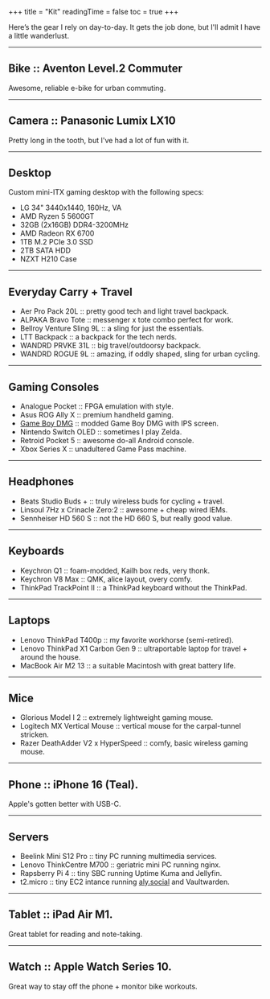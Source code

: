 +++
title = "Kit"
readingTime = false
toc = true
+++

Here’s the gear I rely on day-to-day. It gets the job done, but I'll admit I have a little wanderlust.

---

## Bike :: Aventon Level.2 Commuter

Awesome, reliable e-bike for urban commuting.

---

## Camera :: Panasonic Lumix LX10

Pretty long in the tooth, but I've had a lot of fun with it.

---

## Desktop

Custom mini-ITX gaming desktop with the following specs:

- LG 34" 3440x1440, 160Hz, VA
- AMD Ryzen 5 5600GT
- 32GB (2x16GB) DDR4-3200MHz
- AMD Radeon RX 6700
- 1TB M.2 PCIe 3.0 SSD
- 2TB SATA HDD
- NZXT H210 Case

---

## Everyday Carry + Travel

- Aer Pro Pack 20L :: pretty good tech and light travel backpack.
- ALPAKA Bravo Tote :: messenger x tote combo perfect for work.
- Bellroy Venture Sling 9L :: a sling for just the essentials.
- LTT Backpack :: a backpack for the tech nerds.
- WANDRD PRVKE 31L :: big travel/outdoorsy backpack.
- WANDRD ROGUE 9L :: amazing, if oddly shaped, sling for urban cycling.

---

## Gaming Consoles

- Analogue Pocket :: FPGA emulation with style.
- Asus ROG Ally X :: premium handheld gaming.
- [Game Boy DMG](blog/2022-08-26-my_gameboy_dmg/) :: modded Game Boy DMG with IPS screen.
- Nintendo Switch OLED :: sometimes I play Zelda.
- Retroid Pocket 5 :: awesome do-all Android console.
- Xbox Series X :: unadultered Game Pass machine.

---

## Headphones

- Beats Studio Buds + :: truly wireless buds for cycling + travel.
- Linsoul 7Hz x Crinacle Zero:2 :: awesome + cheap wired IEMs.
- Sennheiser HD 560 S :: not the HD 660 S, but really good value.

---

## Keyboards

- Keychron Q1 :: foam-modded, Kailh box reds, very thonk.
- Keychron V8 Max :: QMK, alice layout, overy comfy.
- ThinkPad TrackPoint II :: a ThinkPad keyboard without the ThinkPad.

---

## Laptops

- Lenovo ThinkPad T400p :: my favorite workhorse (semi-retired).
- Lenovo ThinkPad X1 Carbon Gen 9 :: ultraportable laptop for travel + around the house.
- MacBook Air M2 13 :: a suitable Macintosh with great battery life.

---

## Mice

- Glorious Model I 2 :: extremely lightweight gaming mouse.
- Logitech MX Vertical Mouse :: vertical mouse for the carpal-tunnel stricken.
- Razer DeathAdder V2 x HyperSpeed :: comfy, basic wireless gaming mouse.

---

## Phone :: iPhone 16 (Teal).

Apple's gotten better with USB-C.

---

## Servers

- Beelink Mini S12 Pro :: tiny PC running multimedia services.
- Lenovo ThinkCentre M700 :: geriatric mini PC running nginx.
- Rapsberry Pi 4 :: tiny SBC running Uptime Kuma and Jellyfin.
- t2.micro :: tiny EC2 intance running [aly.social](https://aly.social) and Vaultwarden.

---

## Tablet :: iPad Air M1.

Great tablet for reading and note-taking.

---

## Watch :: Apple Watch Series 10.

Great way to stay off the phone + monitor bike workouts.

